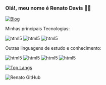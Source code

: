 ### Olá!, meu nome é Renato Davis 🎸🎹 
[![Blog](https://img.shields.io/badge/LinkedIn-0077B5?style=for-the-badge&logo=linkedin&logoColor=white)](https://www.linkedin.com/in/renatodavisbatista)

Minhas principais Tecnologias:
<div style="display :inline_block">
<img alt="html5" src="https://img.shields.io/badge/Delphi_RAD_Studio-B22222?style=for-the-badge&logo=delphi&logoColor=white">
<img alt="html5" src="https://img.shields.io/badge/.NET-5C2D91?style=for-the-badge&logo=.net&logoColor=white">
<img alt="html5" src="https://img.shields.io/badge/Java-ED8B00?style=for-the-badge&logo=java&logoColor=white">
<br/>

Outras linguagens de estudo e conhecimento:

<div>
<img alt="html5" src="https://img.shields.io/badge/Node.js-43853D?style=for-the-badge&logo=node.js&logoColor=white"> 
<img alt="html5" src="https://img.shields.io/badge/JavaScript-F7DF1E?style=for-the-badge&logo=javascript&logoColor=black"> 
<img alt="html5" src="https://img.shields.io/badge/HTML-239120?style=for-the-badge&logo=html5&logoColor=white"> 
<img alt="html5" src="https://img.shields.io/badge/CSS-239120?&style=for-the-badge&logo=css3&logoColor=white"> 
</div>

[![Top Langs](https://github-readme-stats.vercel.app/api/top-langs/?username=renatodavis&layout=compact)](https://github.com/renatodavis/github-readme-stats)

![Renato GitHub](https://github-readme-stats.vercel.app/api?username=renatodavis&show_icons=true&theme=onedark)
